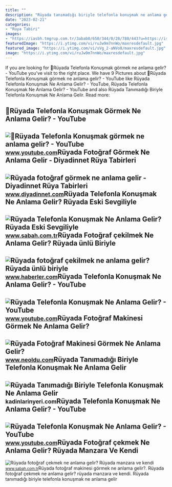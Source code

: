 ```yaml
---
title: ""
description: "Rüyada tanımadığı biriyle telefonla konuşmak ne anlama gelir"
date: "2023-02-21"
categories:
- "Ruya Tabiri"
images:
- "https://iasbh.tmgrup.com.tr/3abab0/650/344/0/28/788/443?u=https://isbh.tmgrup.com.tr/sbh/2021/09/09/ruyada-fotograf-cekmek-ne-anlama-gelir-ruyada-manzara-fotografi-cekmek-ne-demek-1631185686039.jpg"
featuredImage: "https://i.ytimg.com/vi/ruJw9m7nnWo/maxresdefault.jpg"
featured_image: "https://i.ytimg.com/vi/sVg_2-aNVo8/maxresdefault.jpg"
image: "https://i.ytimg.com/vi/ruJw9m7nnWo/maxresdefault.jpg"
---
```


If you are looking for 💭Rüyada Telefonla Konuşmak görmek ne anlama gelir? - YouTube you've visit to the right place. We have 9 Pictures about 💭Rüyada Telefonla Konuşmak görmek ne anlama gelir? - YouTube like Rüyada Telefonla Konuşmak Ne Anlama Gelir? - YouTube, Rüyada Telefonla Konuşmak Ne Anlama Gelir? - YouTube and also Rüyada Tanımadığı Biriyle Telefonla Konuşmak Ne Anlama Gelir. Read more:

💭Rüyada Telefonla Konuşmak Görmek Ne Anlama Gelir? - YouTube
------------------------------------------------------------

 ![💭Rüyada Telefonla Konuşmak görmek ne anlama gelir? - YouTube](https://i.ytimg.com/vi/sVg_2-aNVo8/maxresdefault.jpg) <small>www.youtube.com</small>Rüyada Fotoğraf Görmek Ne Anlama Gelir - Diyadinnet Rüya Tabirleri
------------------------------------------------------------------

 ![Rüyada fotoğraf görmek ne anlama gelir - Diyadinnet Rüya Tabirleri](https://www.diyadinnet.com/d/ruya/ruyada-fotograf-gormek-ne-anlama-gelir-4732.jpg) <small>www.diyadinnet.com</small>Rüyada Telefonla Konuşmak Ne Anlama Gelir? Rüyada Eski Sevgiliyle
-----------------------------------------------------------------

 ![Rüyada Telefonla Konuşmak Ne Anlama Gelir? Rüyada Eski Sevgiliyle](https://iasbh.tmgrup.com.tr/0d503b/752/395/0/30/724/410?u=https://isbh.tmgrup.com.tr/sbh/2021/08/30/ruyada-telefonla-konusmak-ne-anlama-gelir-ruyada-eski-sevgiliyle-ve-tanidik-biriyle-telefonla-konusmak-anlami-nedir-1630318389081.jpg) <small>www.sabah.com.tr</small>Rüyada Fotoğraf çekilmek Ne Anlama Gelir? Rüyada ünlü Biriyle
-------------------------------------------------------------

 ![Rüyada fotoğraf çekilmek ne anlama gelir? Rüyada ünlü biriyle](https://i.hbrcdn.com/haber/2022/12/14/ruyada-fotograf-cekilmek-ne-anlama-gelir-ruyada-15494052_6150_amp.jpg) <small>www.haberler.com</small>Rüyada Telefonla Konuşmak Ne Anlama Gelir? - YouTube
----------------------------------------------------

 ![Rüyada Telefonla Konuşmak Ne Anlama Gelir? - YouTube](https://i.ytimg.com/vi/ruJw9m7nnWo/maxresdefault.jpg) <small>www.youtube.com</small>Rüyada Fotoğraf Makinesi Görmek Ne Anlama Gelir?
------------------------------------------------

 ![Rüyada Fotoğraf Makinesi Görmek Ne Anlama Gelir?](https://www.neoldu.com/d/other/ruyada-fotograf-makinesi-gormek-001.jpg) <small>www.neoldu.com</small>Rüyada Tanımadığı Biriyle Telefonla Konuşmak Ne Anlama Gelir
------------------------------------------------------------

 ![Rüyada Tanımadığı Biriyle Telefonla Konuşmak Ne Anlama Gelir](https://kadinlarinyeri.com/wp-content/uploads/2021/12/Ruyada-Tanimadigi-Biriyle-Telefonla-Konusmak-Ne-Anlama-Gelir.jpg) <small>kadinlarinyeri.com</small>Rüyada Telefonla Konuşmak Ne Anlama Gelir? - YouTube
----------------------------------------------------

 ![Rüyada Telefonla Konuşmak Ne Anlama Gelir? - YouTube](https://i.ytimg.com/vi/vsmXV8TqorQ/maxresdefault.jpg) <small>www.youtube.com</small>Rüyada Fotoğraf çekmek Ne Anlama Gelir? Rüyada Manzara Ve Kendi
---------------------------------------------------------------

 ![Rüyada fotoğraf çekmek ne anlama gelir? Rüyada manzara ve kendi](https://iasbh.tmgrup.com.tr/3abab0/650/344/0/28/788/443?u=https://isbh.tmgrup.com.tr/sbh/2021/09/09/ruyada-fotograf-cekmek-ne-anlama-gelir-ruyada-manzara-fotografi-cekmek-ne-demek-1631185686039.jpg) <small>www.sabah.com.tr</small>Rüyada fotoğraf makinesi görmek ne anlama gelir?. Rüyada fotoğraf çekmek ne anlama gelir? rüyada manzara ve kendi. Rüyada tanımadığı biriyle telefonla konuşmak ne anlama gelir
